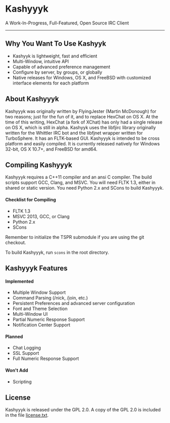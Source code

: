 Kashyyyk
========

A Work-In-Progress, Full-Featured, Open Source IRC Client

******

Why You Want To Use Kashyyk
---------------------------
 - Kashyyk is lightweight, fast and efficient
 - Multi-Window, intuitive API
 - Capable of advanced preference management
 - Configure by server, by groups, or globally
 - Native releases for Windows, OS X, and FreeBSD with customized interface
 elements for each platform

About Kashyyyk
--------------

Kashyyyk was originally written by FlyingJester (Martin McDonough) for two
reasons; just for the fun of it, and to replace HexChat on OS X. At the time
of this writing, HexChat (a fork of XChat) has only had a single release on
OS X, which is still in alpha.
Kashyyk uses the libfjirc library originally written for the Whittler IRC bot
and the libfjnet wrapper written for TurboSphere. It has an FLTK-based GUI.
Kashyyyk is intended to be cross platform and easily compiled.
It is currently released natively for Windows 32-bit, OS X 10.7+, and FreeBSD
for amd64.

Compiling Kashyyyk
------------------

Kashyyyk requires a C++11 compiler and an ansi C compiler. The build scripts
support GCC, Clang, and MSVC. You will need FLTK 1.3, either in shared or
static version. You need Python 2.x and SCons to build Kashyyyk.

#### Checklist for Compiling
 - FLTK 1.3
 - MSVC 2013, GCC, or Clang
 - Python 2.x
 - SCons

Remember to initialize the TSPR submodule if you are using the git checkout.

To build Kashyyyk, run `scons` in the root directory.

Kashyyyk Features
-----------------

#### Implemented
 - Multiple Window Support
 - Command Parsing (/nick, /join, etc.)
 - Persistent Preferences and advanced server configuration
 - Font and Theme Selection
 - Multi-Window UI
 - Partial Numeric Response Support
 - Notification Center Support

#### Planned
 - Chat Logging
 - SSL Support
 - Full Numeric Response Support

#### Won't Add
 - Scripting

License
-------

Kashyyyk is released under the GPL 2.0.
A copy of the GPL 2.0 is included in the file [license.txt](license.html).
